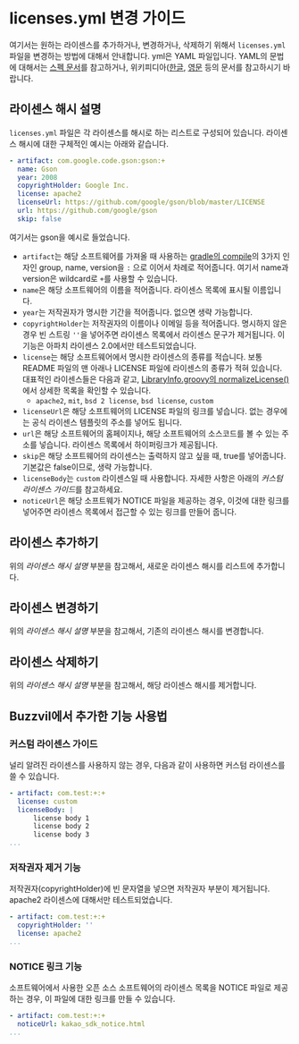 # licenses.yml 변경 가이드
여기서는 원하는 라이센스를 추가하거나, 변경하거나, 삭제하기 위해서 `licenses.yml` 파일을 변경하는 방법에 대해서 안내합니다.
yml은 YAML 파일입니다. YAML의 문법에 대해서는 [스펙 문서](http://www.yaml.org/spec/)를 참고하거나, 위키피디아([한글](https://ko.m.wikipedia.org/wiki/YAML), [영문](https://en.wikipedia.org/wiki/YAML) 등의 문서를 참고하시기 바랍니다.

## 라이센스 해시 설명
`licenses.yml` 파일은 각 라이센스를 해시로 하는 리스트로 구성되어 있습니다. 라이센스 해시에 대한 구체적인 예시는 아래와 같습니다.

```yml
- artifact: com.google.code.gson:gson:+
  name: Gson
  year: 2008
  copyrightHolder: Google Inc.
  license: apache2
  licenseUrl: https://github.com/google/gson/blob/master/LICENSE
  url: https://github.com/google/gson
  skip: false
```
여기서는 gson을 예시로 들었습니다.
* `artifact`는 해당 소프트웨어를 가져올 때 사용하는 [gradle의 compile](https://docs.gradle.org/current/userguide/artifact_dependencies_tutorial.html#sec:declaring_your_dependencies)의 3가지 인자인 group, name, version을 `:` 으로 이어서 차례로 적어줍니다. 여기서 name과 version은 wildcard로 `+`를 사용할 수 있습니다.
* `name`은 해당 소프트웨어의 이름을 적어줍니다. 라이센스 목록에 표시될 이름입니다.
* `year`는 저작권자가 명시한 기간을 적어줍니다. 없으면 생략 가능합니다.
* `copyrightHolder`는 저작권자의 이름이나 이메일 등을 적어줍니다. 명시하지 않은 경우 빈 스트링 `''`을 넣어주면 라이센스 목록에서 라이센스 문구가 제거됩니다. 이 기능은 아파치 라이센스 2.0에서만 테스트되었습니다.
* `license`는 해당 소프트웨어에서 명시한 라이센스의 종류를 적습니다. 보통 README 파일의 맨 아래나 LICENSE 파일에 라이센스의 종류가 적혀 있습니다. 대표적인 라이센스들은 다음과 같고, [LibraryInfo.groovy의 normalizeLicense()](https://github.com/Buzzvil/license-tools-plugin/blob/buzzvil/plugin/src/main/groovy/com/cookpad/android/licensetools/LibraryInfo.groovy#L100)에서 상세한 목록을 확인할 수 있습니다.
    * `apache2`, `mit`, `bsd 2 license`, `bsd license`, `custom`
* `licenseUrl`은 해당 소프트웨어의 LICENSE 파일의 링크를 넣습니다. 없는 경우에는 공식 라이센스 템플릿의 주소를 넣어도 됩니다.
* `url`은 해당 소프트웨어의 홈페이지나, 해당 소프트웨어의 소스코드를 볼 수 있는 주소를 넣습니다. 라이센스 목록에서 하이퍼링크가 제공됩니다.
* `skip`은 해당 소프트웨어의 라이센스는 출력하지 않고 싶을 때, true를 넣어줍니다. 기본값은 false이므로, 생략 가능합니다.
* `licenseBody`는 `custom` 라이센스일 때 사용합니다. 자세한 사항은 아래의 *커스텀 라이센스 가이드*를 참고하세요.
* `noticeUrl`은 해당 소프트웨가 NOTICE 파일을 제공하는 경우, 이것에 대한 링크를 넣어주면 라이센스 목록에서 접근할 수 있는 링크를 만들어 줍니다.

## 라이센스 추가하기
위의 *라이센스 해시 설명* 부분을 참고해서, 새로운 라이센스 해시를 리스트에 추가합니다.

## 라이센스 변경하기
위의 *라이센스 해시 설명* 부분을 참고해서, 기존의 라이센스 해시를 변경합니다.

## 라이센스 삭제하기
위의 *라이센스 해시 설명* 부분을 참고해서, 해당 라이센스 해시를 제거합니다.

## Buzzvil에서 추가한 기능 사용법

### 커스텀 라이센스 가이드
널리 알려진 라이센스를 사용하지 않는 경우, 다음과 같이 사용하면 커스텀 라이센스를 쓸 수 있습니다.
```yml
- artifact: com.test:+:+
  license: custom
  licenseBody: |
      license body 1
      license body 2
      license body 3
...
```

### 저작권자 제거 기능
저작권자(copyrightHolder)에 빈 문자열을 넣으면 저작권자 부분이 제거됩니다.
apache2 라이센스에 대해서만 테스트되었습니다.

```yml
- artifact: com.test:+:+
  copyrightHolder: ''
  license: apache2
...
```

### NOTICE 링크 기능
소프트웨어에서 사용한 오픈 소스 소프트웨어의 라이센스 목록을 NOTICE 파일로 제공하는 경우, 이 파일에 대한 링크를 만들 수 있습니다.

```yml
- artifact: com.test:+:+
  noticeUrl: kakao_sdk_notice.html
...
```
